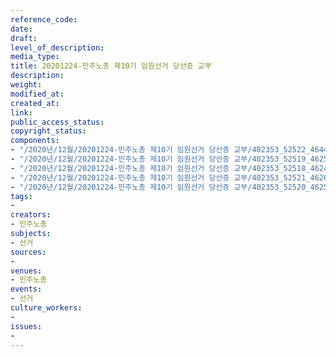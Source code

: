 ```yaml
---
reference_code: 
date: 
draft: 
level_of_description: 
media_type: 
title: 20201224-민주노총 제10기 임원선거 당선증 교부
description: 
weight: 
modified_at: 
created_at: 
link: 
public_access_status: 
copyright_status: 
components:
- "/2020년/12월/20201224-민주노총 제10기 임원선거 당선증 교부/402353_52522_4644.jpeg"
- "/2020년/12월/20201224-민주노총 제10기 임원선거 당선증 교부/402353_52519_4625.jpeg"
- "/2020년/12월/20201224-민주노총 제10기 임원선거 당선증 교부/402353_52518_4624.jpeg"
- "/2020년/12월/20201224-민주노총 제10기 임원선거 당선증 교부/402353_52521_4626.jpeg"
- "/2020년/12월/20201224-민주노총 제10기 임원선거 당선증 교부/402353_52520_4625.jpeg"
tags:
- 
creators:
- 민주노총
subjects:
- 선거
sources:
- 
venues:
- 민주노총
events:
- 선거
culture_workers:
- 
issues:
- 
---
```

